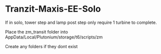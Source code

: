 # Tranzit-Maxis-EE-Solo
If in solo, tower step and lamp post step only require 1 turbine to complete.

Place the zm_transit folder into AppData/Local/Plutonium/storage/t6/scripts/zm

Create any folders if they dont exist
